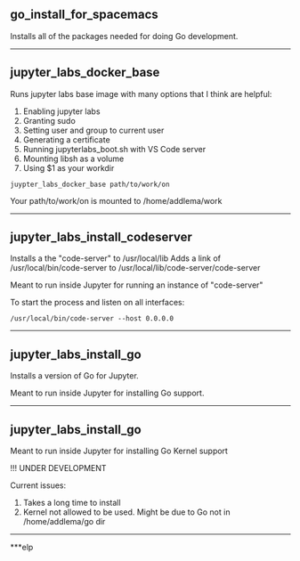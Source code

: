 ## go_install_for_spacemacs

Installs all of the packages needed for doing
Go development.
 
 
----
## jupyter_labs_docker_base

Runs jupyter labs base image with many options
that I think are helpful:

1. Enabling jupyter labs
1. Granting sudo
1. Setting user and group to current user
1. Generating a certificate
1. Running jupyterlabs_boot.sh with VS Code server
1. Mounting libsh as a volume
1. Using $1 as your workdir

```shell
juypter_labs_docker_base path/to/work/on
```

Your path/to/work/on is mounted to /home/addlema/work
 
 
----
## jupyter_labs_install_codeserver

Installs a the "code-server" to /usr/local/lib
Adds a link of /usr/local/bin/code-server to /usr/local/lib/code-server/code-server

Meant to run inside Jupyter for running an instance of "code-server"

To start the process and listen on all interfaces:

```shell
/usr/local/bin/code-server --host 0.0.0.0
```
 
 
----
## jupyter_labs_install_go

Installs a version of Go for Jupyter.

Meant to run inside Jupyter for installing Go support.
 
 
----
## jupyter_labs_install_go

Meant to run inside Jupyter for installing Go Kernel support

!!! UNDER DEVELOPMENT

Current issues:

1. Takes a long time to install
1. Kernel not allowed to be used. Might be due to Go not in /home/addlema/go dir
 
 
----
***elp
